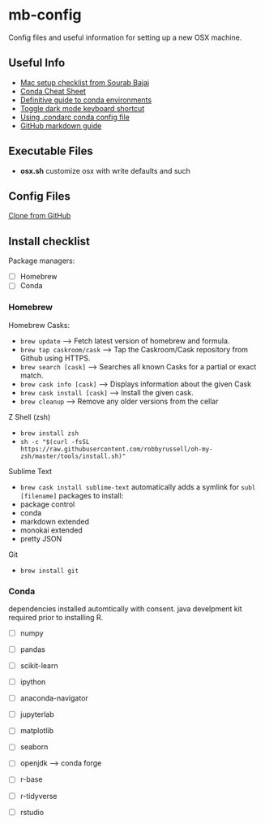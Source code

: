 # mb-config
Config files and useful information for setting up a new OSX machine. 

## Useful Info 
- [Mac setup checklist from Sourab Bajaj](https://sourabhbajaj.com/mac-setup/)
- [Conda Cheat Sheet](https://docs.conda.io/projects/conda/en/4.6.0/_downloads/52a95608c49671267e40c689e0bc00ca/conda-cheatsheet.pdf)
- [Definitive guide to conda environments](https://towardsdatascience.com/a-guide-to-conda-environments-bc6180fc533)
- [Toggle dark mode keyboard shortcut](https://lifehacker.com/switch-between-dark-and-light-mode-on-your-mac-with-thi-1838488087)
- [Using .condarc conda config file](https://docs.conda.io/projects/conda/en/latest/user-guide/configuration/use-condarc.html#creating-and-editing)
- [GitHub markdown guide](https://help.github.com/en/github/writing-on-github/basic-writing-and-formatting-syntax)

## Executable Files

- **osx.sh** customize osx with write defaults and such 

## Config Files
[Clone from GitHub](https://git.autodesk.com/beamt/dotfiles)

## Install checklist

Package managers:
- [ ] Homebrew
- [ ] Conda 

### Homebrew

Homebrew Casks: 
- `brew update` --> Fetch latest version of homebrew and formula.
- `brew tap caskroom/cask` --> Tap the Caskroom/Cask repository from Github using HTTPS.
- `brew search [cask]` --> Searches all known Casks for a partial or exact match.
- `brew cask info [cask]` --> Displays information about the given Cask
- `brew cask install [cask]` --> Install the given cask.
- `brew cleanup` --> Remove any older versions from the cellar       

Z Shell (zsh) 
- `brew install zsh` 
- `sh -c "$(curl -fsSL https://raw.githubusercontent.com/robbyrussell/oh-my-zsh/master/tools/install.sh)"`  

Sublime Text 
- `brew cask install sublime-text`
automatically adds a symlink for `subl [filename]` 
packages to install: 
- package control
- conda
- markdown extended
- monokai extended
- pretty JSON

Git 
- `brew install git` 

### Conda
dependencies installed automtically with consent. java develpment kit required prior to installing R.

- [ ] numpy
- [ ] pandas 
- [ ] scikit-learn
- [ ] ipython
- [ ] anaconda-navigator
- [ ] jupyterlab 
- [ ] matplotlib
- [ ] seaborn
- [ ] openjdk  --> conda forge 
- [ ] r-base
- [ ] r-tidyverse
- [ ] rstudio



